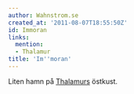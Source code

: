 ```yaml
---
author: Wahnstrom.se
created_at: '2011-08-07T18:55:50Z'
id: Immoran
links:
  mention:
  - Thalamur
title: 'Im''moran'
---
```


Liten hamn på [Thalamurs] östkust.

  [Thalamurs]: Thalamur